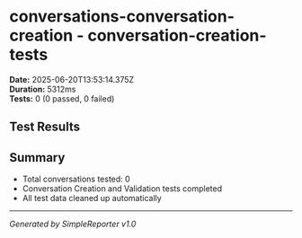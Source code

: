# conversations-conversation-creation - conversation-creation-tests

**Date:** 2025-06-20T13:53:14.375Z  
**Duration:** 5312ms  
**Tests:** 0 (0 passed, 0 failed)

## Test Results



## Summary

- Total conversations tested: 0
- Conversation Creation and Validation tests completed
- All test data cleaned up automatically

---
*Generated by SimpleReporter v1.0*
